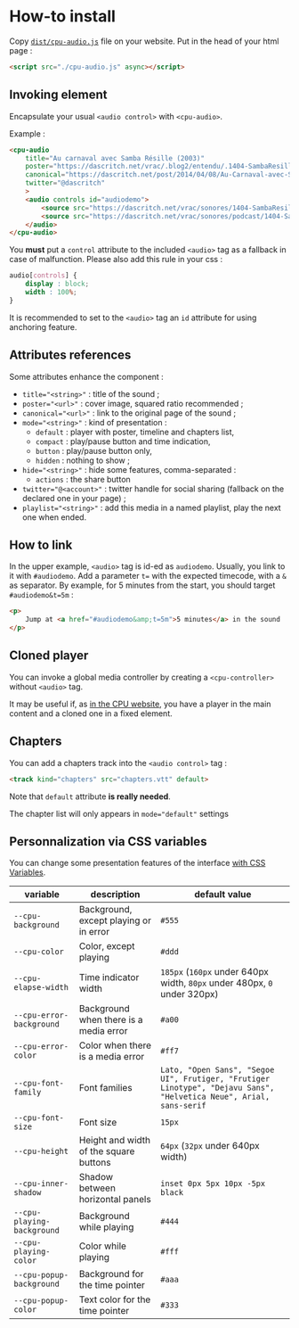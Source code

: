 How-to install
==============


Copy [`dist/cpu-audio.js`](dist/cpu-audio.js) file on your website.
Put in the head of your html page :

```html
<script src="./cpu-audio.js" async></script>
```


Invoking element
----------------

Encapsulate your usual `<audio control>` with `<cpu-audio>`. 

Example : 

```html
<cpu-audio 
    title="Au carnaval avec Samba Résille (2003)"
    poster="https://dascritch.net/vrac/.blog2/entendu/.1404-SambaResille_m.jpg"
    canonical="https://dascritch.net/post/2014/04/08/Au-Carnaval-avec-Samba-R%C3%A9sille"
    twitter="@dascritch"
    >
    <audio controls id="audiodemo">
        <source src="https://dascritch.net/vrac/sonores/1404-SambaResille2003.mp3" type="audio/ogg">
        <source src="https://dascritch.net/vrac/sonores/podcast/1404-SambaResille2003.mp3" type="audio/mpeg">
    </audio>
</cpu-audio>
```

You **must** put a `control` attribute to the included `<audio>` tag as a fallback in case of malfunction. Please also add this rule in your css :

```css
audio[controls] {
    display : block;
    width : 100%;
}
```

It is recommended to set to the `<audio>` tag an `id` attribute for using anchoring feature.

Attributes references
---------------------

Some attributes enhance the component :

* `title="<string>"` : title of the sound ;
* `poster="<url>"` : cover image, squared ratio recommended ;
* `canonical="<url>"` : link to the original page of the sound ; 
* `mode="<string>"` : kind of presentation :
    * `default` : player with poster, timeline and chapters list,
    * `compact` : play/pause button and time indication,
    * `button` : play/pause button only,
    * `hidden` : nothing to show ;
* `hide="<string>"` : hide some features, comma-separated :
    * `actions` : the share button
* `twitter="@<account>"` : twitter handle for social sharing (fallback on the declared one in your page) ;
* `playlist="<string>"` : add this media in a named playlist, play the next one when ended.


How to link
-----------


In the upper example, `<audio>` tag is id-ed as `audiodemo`. Usually, you link to it with `#audiodemo`. Add a parameter `t=` with the expected timecode, with a `&` as separator. By example, for 5 minutes from the start, you should target `#audiodemo&t=5m` : 

```html
<p>
    Jump at <a href="#audiodemo&amp;t=5m">5 minutes</a> in the sound
</p>
```


Cloned player
-------------

You can invoke a global media controller by creating a `<cpu-controller>` without `<audio>` tag. 

It may be useful if, as [in the CPU website](http://cpu.pm), you have a player in the main content and a cloned one in a fixed element.


Chapters
--------

You can add a chapters track into the `<audio control>` tag : 

```html
<track kind="chapters" src="chapters.vtt" default>
```

Note that `default` attribute **is really needed**.

The chapter list will only appears in `mode="default"` settings


Personnalization via CSS variables
----------------------------------

You can change some presentation features of the interface [with CSS Variables](https://developer.mozilla.org/en-US/docs/Web/CSS/Using_CSS_variables).

variable | description | default value 
--|--|--
`--cpu-background`  | Background, except playing or in error      | `#555`
`--cpu-color`       | Color, except playing                       | `#ddd`
`--cpu-elapse-width` | Time indicator width                       | `185px` (`160px` under 640px width, `80px` under 480px, `0` under 320px)
`--cpu-error-background` | Background when there is a media error | `#a00`
`--cpu-error-color` | Color when there is a media error           | `#ff7`
`--cpu-font-family` | Font families                               | `Lato, "Open Sans", "Segoe UI", Frutiger, "Frutiger Linotype", "Dejavu Sans", "Helvetica Neue", Arial, sans-serif`
`--cpu-font-size`   | Font size                                   | `15px`
`--cpu-height`      | Height and width of the square buttons      | `64px` (`32px` under 640px width)
`--cpu-inner-shadow` | Shadow between horizontal panels           | `inset 0px 5px 10px -5px black`
`--cpu-playing-background` | Background while playing             | `#444`
`--cpu-playing-color` | Color while playing                       | `#fff`
`--cpu-popup-background` | Background for the time pointer        | `#aaa`
`--cpu-popup-color` | Text color for the time pointer             | `#333`

